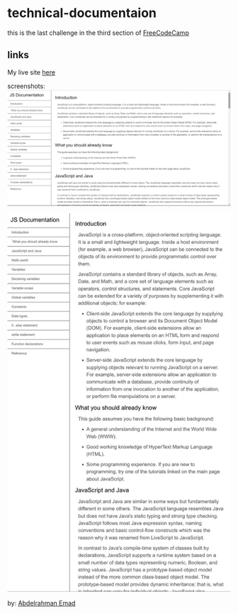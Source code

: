 technical-documentaion
============

this is the last challenge in the third section of [FreeCodeCamp](https://www.freecodecamp.org/learn/2022/responsive-web-design/build-a-technical-documentation-page-project/build-a-technical-documentation-page)   


links  
-----
My live site [here](https://3omeed.github.io/technical-documentaion/)


screenshots:  
![pc](https://github.com/3omeed/technical-documentaion/blob/main/photos/Screenshot%20(63).png)  

![mobile](https://github.com/3omeed/technical-documentaion/blob/main/photos/WhatsApp%20Image%202022-08-30%20at%2012.52.19%20PM.jpeg)

by: [Abdelrahman Emad](https://www.linkedin.com/in/abdelrahman-emad-57bb10237/)
